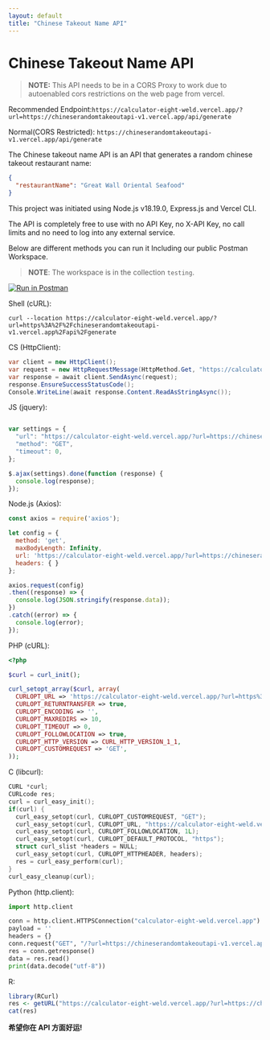 ```yaml
---
layout: default
title: "Chinese Takeout Name API"
---
```


# Chinese Takeout Name API

> **NOTE:** This API needs to be in a CORS Proxy to work due to autoenabled cors restrictions on the web page from vercel.

Recommended Endpoint:`https://calculator-eight-weld.vercel.app/?url=https://chineserandomtakeoutapi-v1.vercel.app/api/generate`

Normal(CORS Restricted): `https://chineserandomtakeoutapi-v1.vercel.app/api/generate`

The Chinese takeout name API is an API that generates a random chinese takeout restaurant name:

```json
{
  "restaurantName": "Great Wall Oriental Seafood"
}
```
This project was initiated using Node.js v18.19.0, Express.js and Vercel CLI.

The API is completely free to use with no API Key, no X-API Key, no call limits and no need to log into any external service.
 
Below are different methods you can run it Including our public Postman Workspace.

> **NOTE**: The workspace is in the collection `testing`.

[![Run in Postman](https://run.pstmn.io/button.svg)](https://www.postman.com/spacecraft-engineer-38000999/workspace/takeout-api)


Shell (cURL):
```shell 
curl --location https://calculator-eight-weld.vercel.app/?url=https%3A%2F%2Fchineserandomtakeoutapi-v1.vercel.app%2Fapi%2Fgenerate
```
CS (HttpClient):
```cs
var client = new HttpClient();
var request = new HttpRequestMessage(HttpMethod.Get, "https://calculator-eight-weld.vercel.app/?url=https://chineserandomtakeoutapi-v1.vercel.app/api/generate");
var response = await client.SendAsync(request);
response.EnsureSuccessStatusCode();
Console.WriteLine(await response.Content.ReadAsStringAsync());
```
JS (jquery):
```javascript

var settings = {
  "url": "https://calculator-eight-weld.vercel.app/?url=https://chineserandomtakeoutapi-v1.vercel.app/api/generate",
  "method": "GET",
  "timeout": 0,
};

$.ajax(settings).done(function (response) {
  console.log(response);
});
```
Node.js (Axios):
```javascript
const axios = require('axios');

let config = {
  method: 'get',
  maxBodyLength: Infinity,
  url: 'https://calculator-eight-weld.vercel.app/?url=https://chineserandomtakeoutapi-v1.vercel.app/api/generate',
  headers: { }
};

axios.request(config)
.then((response) => {
  console.log(JSON.stringify(response.data));
})
.catch((error) => {
  console.log(error);
});
```
PHP (cURL):
```php
<?php

$curl = curl_init();

curl_setopt_array($curl, array(
  CURLOPT_URL => 'https://calculator-eight-weld.vercel.app/?url=https%3A%2F%2Fchineserandomtakeoutapi-v1.vercel.app%2Fapi%2Fgenerate',
  CURLOPT_RETURNTRANSFER => true,
  CURLOPT_ENCODING => '',
  CURLOPT_MAXREDIRS => 10,
  CURLOPT_TIMEOUT => 0,
  CURLOPT_FOLLOWLOCATION => true,
  CURLOPT_HTTP_VERSION => CURL_HTTP_VERSION_1_1,
  CURLOPT_CUSTOMREQUEST => 'GET',
));
```
C (libcurl):
```c
CURL *curl;
CURLcode res;
curl = curl_easy_init();
if(curl) {
  curl_easy_setopt(curl, CURLOPT_CUSTOMREQUEST, "GET");
  curl_easy_setopt(curl, CURLOPT_URL, "https://calculator-eight-weld.vercel.app/?url=https%3A%2F%2Fchineserandomtakeoutapi-v1.vercel.app%2Fapi%2Fgenerate");
  curl_easy_setopt(curl, CURLOPT_FOLLOWLOCATION, 1L);
  curl_easy_setopt(curl, CURLOPT_DEFAULT_PROTOCOL, "https");
  struct curl_slist *headers = NULL;
  curl_easy_setopt(curl, CURLOPT_HTTPHEADER, headers);
  res = curl_easy_perform(curl);
}
curl_easy_cleanup(curl);
```
Python (http.client):
```python
import http.client

conn = http.client.HTTPSConnection("calculator-eight-weld.vercel.app")
payload = ''
headers = {}
conn.request("GET", "/?url=https://chineserandomtakeoutapi-v1.vercel.app/api/generate", payload, headers)
res = conn.getresponse()
data = res.read()
print(data.decode("utf-8"))
```
R:
```r
library(RCurl)
res <- getURL("https://calculator-eight-weld.vercel.app/?url=https://chineserandomtakeoutapi-v1.vercel.app/api/generate", .opts=list(followlocation = TRUE))
cat(res)
```
**希望你在 API 方面好运!**

